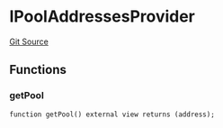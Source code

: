 # IPoolAddressesProvider
[Git Source](https://github.com/Quantillon-Labs/smart-contracts/quantillon-protocol/blob/e5c3f7e74d800a0a930892672bba2f0c381c0a8d/src/core/vaults/AaveVault.sol)


## Functions
### getPool


```solidity
function getPool() external view returns (address);
```

